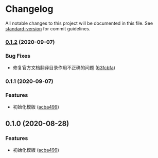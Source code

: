 # Changelog

All notable changes to this project will be documented in this file. See [standard-version](https://github.com/conventional-changelog/standard-version) for commit guidelines.

### [0.1.2](https://github.com/IgnoranceW/Ink-typescript-template/compare/v0.1.1...v0.1.2) (2020-09-07)


### Bug Fixes

* 修复官方文档翻译目录作用不正确的问题 ([63fcbfa](https://github.com/IgnoranceW/Ink-typescript-template/commit/63fcbfa2a1fbf3b079be39f31a95a8688f5a357d))

### 0.1.1 (2020-09-07)


### Features

* 初始化模版 ([acba499](https://github.com/IgnoranceW/Ink-typescript-template/commit/acba49981bbbbfd40f1a99df4b4eea35c5e3500e))

## 0.1.0 (2020-08-28)


### Features

* 初始化模版 ([acba499](https://github.com/IgnoranceW/Ink-typescript-template/commit/acba49981bbbbfd40f1a99df4b4eea35c5e3500e))
